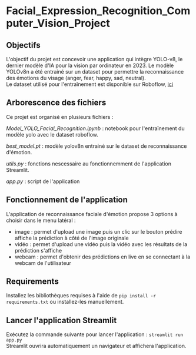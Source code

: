 # Facial_Expression_Recognition_Computer_Vision_Project

## Objectifs

L'objectif du projet est concevoir une application qui intègre YOLO-v8, le dernier modèle d'IA pour la vision par ordinateur en 2023.
Le modèle YOLOv8n a été entrainé sur un dataset pour permettre la reconnaissance des émotions du visage (anger, fear, happy, sad, neutral).    
Le dataset utilisé pour l'entraînement est disponible sur Roboflow, [ici](https://universe.roboflow.com/emotiondetection/facedetection2-6qc02)


## Arborescence des fichiers

Ce projet est organisé en plusieurs fichiers :

*Model_YOLO_Facial_Recognition.ipynb* : notebook pour l'entraînement du modèle yolo avec le dataset roboflow.

*best_model.pt* : modèle yolov8n entrainé sur le dataset de reconnaissance d'émotion.  

*utils.py* : fonctions nescessaire au fonctionnemment de l'application Streamlit.

*app.py* : script de l'application


## Fonctionnement de l'application

L'application de reconnaissance faciale d'émotion propose 3 options à choisir dans le menu latéral :
- image : permet d'upload une image puis un clic sur le bouton prédire affiche la prédiction à côté de l'image originale
- vidéo : permet d'upload une vidéo puis la vidéo avec les résultats de la prédiction s'affiche
- webcam : permet d'obtenir des prédictions en live en se connectant à la webcam de l'utilisateur

## Requirements

Installez les bibliothèques requises à l'aide de `pip install -r requirements.txt` ou installez-les manuellement.


## Lancer l'application Streamlit

Exécutez la commande suivante pour lancer l'application : `streamlit run app.py`  
Streamlit ouvrira automatiquement un navigateur et affichera l'application. 